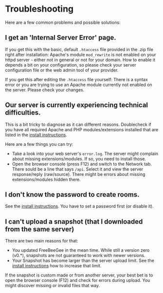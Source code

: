 # Troubleshooting

Here are a few common problems and possible solutions:

## I get an 'Internal Server Error' page.

If you get this with the basic, default `.htaccess` file provided in the .zip file right after installation: Apache's module `mod_rewrite` is not enabled on your httpd server - either not in general or not for your domain. How to enable it depends a bit on your configuration, so please check your server configuration file or the web admin tool of your provider.

If you get this after editing the `.htaccess` file yourself: There is a syntax error or you are trying to use an Apache module currently not enabled on the server. Please check your changes.

## Our server is currently experiencing technical difficulties.

This is a bit tricky to diagnose as it can different reasons. Doublecheck if you have all required Apache and PHP modules/extensions installed that are listed in the [install instructions](INSTALL.md).

Here are a few things you can try:

* Take a look into your web server's `error.log`. The server might complain about missing extensions/modules. If so, you need to install those.
* Open the browser console (press F12) and switch to the Network tab. There sould be a line that says `/api`. Select it and view the server response/reply (raw/source). There might be errors about missing extensions/modules hidden there.

## I don't know the password to create rooms.

See the [install instructions](INSTALL.md). You have to set a password first (or disable it).

## I can't upload a snapshot (that I downloaded from the same server)

There are two main reasons for that:

* You updated FreeBeeGee in the mean time. While still a version zero (v0.*), snapshots are not guaranteed to work with newer versions.
* Your Snapshot has become larger than the server upload limit. See the [install instructions](INSTALL.md) how to increase that limit.

If the snapshot is custom made or from another server, your best bet is to open the browser console (F12) and check for errors during upload. You might discover missing or invalid files that way.
